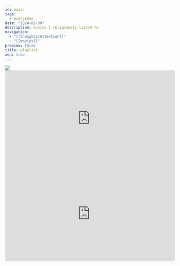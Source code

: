 ```yaml
---
id: music
tags:
  - evergreen
date: "2024-01-30"
description: musics I religiously listen to
navigation:
  - "[[thoughts/Attention]]"
  - "[[movies]]"
preview: false
title: playlist.
zen: true
---
```


<img src="https://www.youtube.com/watch?v=hvO0PrMBH9I&t=3222s&ab_channel=TheLotRadio" />

<iframe width="560" height="315" src="https://www.youtube-nocookie.com/embed/videoseries?si=31ptUk1rsEjh5AgS&amp;list=PLsRPzRsbp3lCfTzcrMyKDYKYYhq66s5t9" title="YouTube video player" frameborder="0" allow="accelerometer; autoplay; clipboard-write; encrypted-media; gyroscope; picture-in-picture; web-share" allowfullscreen></iframe>

<iframe width="560" height="315" src="https://www.youtube-nocookie.com/embed/videoseries?si=yrWVHPPyRIfr3TtE&amp;list=PLsRPzRsbp3lCxe4gXH4S4Zf38X_45Oj6N" title="YouTube video player" frameborder="0" allow="accelerometer; autoplay; clipboard-write; encrypted-media; gyroscope; picture-in-picture; web-share" allowfullscreen></iframe>
